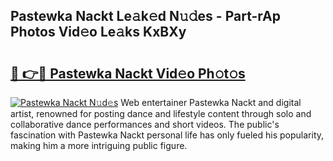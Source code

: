 ## Pastewka Nackt Le𝚊k𝚎d N𝚞𝚍es - Part-rAp Photos Vid𝚎o Le𝚊ks KxBXy

# <h2><a href="http://fb9q43c.evod.top/?m=Pastewka+Nackt">🔗 👉🔴 Pastewka Nackt Vid𝚎o Ph𝚘t𝚘s</a></h2>

[![Pastewka Nackt N𝚞d𝚎s](https://i.imgur.com/8V9OHl7.gif)](http://fb9q43c.evod.top/?m=Pastewka+Nackt)
Web entertainer Pastewka Nackt and digital artist, renowned for posting dance and lifestyle content through solo and collaborative dance performances and short videos. The public's fascination with Pastewka Nackt personal life has only fueled his popularity, making him a more intriguing public figure. 

